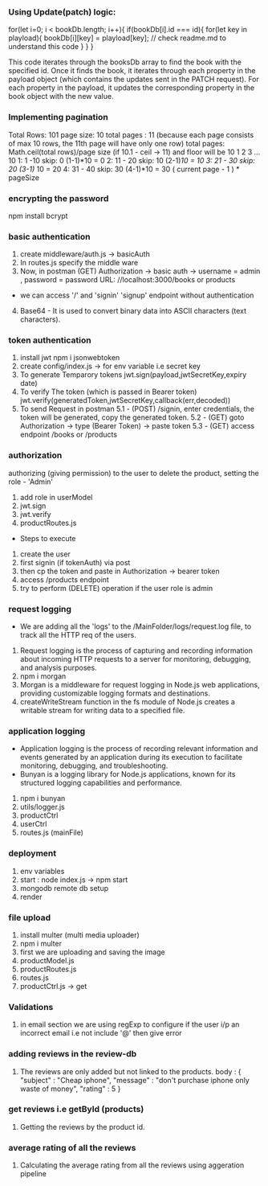 ### Using Update(patch) logic:
for(let i=0; i < bookDb.length; i++){
        if(bookDb[i].id === id){
            for(let key in playload){
                bookDb[i][key] = playload[key]; // check readme.md to understand this code 
            }
        }
    }

This code iterates through the booksDb array to find the book with the specified id. Once it finds the book, it iterates through each property in the payload object (which contains the updates sent in the PATCH request). For each property in the payload, it updates the corresponding property in the book object with the new value.

### Implementing pagination
Total Rows: 101
page size: 10
total pages : 11 (because each page consists of max 10 rows, the 11th page will have only one row)
total pages:  Math.ceil(total rows)/page size (if 10.1 - ceil -> 11) and floor will be 10
1 2 3 ... 10
1: 1 -10   skip: 0   (1-1)*10 = 0
2: 11 - 20 skip: 10  (2-1)*10 = 10
3: 21 - 30  skip: 20 (3-1)* 10 = 20
4: 31 - 40 skip: 30  (4-1)*10 = 30
( current page - 1 ) * pageSize

### encrypting the password
npm install bcrypt

### basic authentication
1. create middleware/auth.js -> basicAuth
2. In routes.js specify the middle ware
3. Now, in postman (GET)
Authorization -> basic auth -> username = admin , password = password
URL: //localhost:3000/books or products
- we can access '/' and 'signin' 'signup' endpoint without authentication
4. Base64 - It is used to convert binary data into ASCII characters (text characters).

### token authentication
1. install jwt 
   npm i jsonwebtoken
2. create config/index.js -> for env variable i.e secret key
3. To generate Temparory tokens 
   jwt.sign(payload,jwtSecretKey,expiry date)
4. To verify The token (which is passed in Bearer token)
   jwt.verify(generatedToken,jwtSecretKey,callback(err,decoded))
5. To send Request in postman
   5.1 - (POST) /signin, enter credentials, the token will be generated, copy the generated token.
   5.2 - (GET) goto Authorization -> type (Bearer Token) -> paste token
   5.3 - (GET) access endpoint /books or /products

### authorization
authorizing (giving permission) to the user to delete the product, setting the role - 'Admin'
1. add role in userModel
2. jwt.sign
3. jwt.verify
4. productRoutes.js

- Steps to execute
1. create the user 
2. first signin (if tokenAuth) via post
3. then cp the token and paste in Authorization -> bearer token
4. access /products endpoint
5. try to perform (DELETE) operation if the user role is admin

### request logging
- We are adding all the 'logs' to the /MainFolder/logs/request.log file, to track all the HTTP req
of the users.
1. Request logging is the process of capturing and recording information about incoming HTTP
requests to a server for monitoring, debugging, and analysis purposes.
2. npm i morgan
3. Morgan is a middleware for request logging in Node.js web applications, providing customizable
logging formats and destinations.
4. createWriteStream function in the fs module of Node.js creates a writable stream for writing
data to a specified file.

### application logging
- Application logging is the process of recording relevant information and events generated by an application during its execution to facilitate monitoring, debugging, and troubleshooting.
- Bunyan is a logging library for Node.js applications, known for its structured logging capabilities and performance.
1. npm i bunyan
2. utils/logger.js
3. productCtrl
4. userCtrl
5. routes.js (mainFile)

### deployment 
1. env variables
2. start : node index.js -> npm start
3. mongodb remote db setup
4. render

### file upload
1. install multer (multi media uploader)
2. npm i multer
3. first we are uploading and saving the image
6. productModel.js
4. productRoutes.js
5. routes.js
7. productCtrl.js -> get 

### Validations
1. in email section we are using regExp to configure if the user i/p an incorrect email
i.e not include '@' then give error

### adding reviews in the review-db
1. The reviews are only added but not linked to the products.
body : {
   "subject" : "Cheap iphone",
   "message" : "don't purchase iphone only waste of money",
   "rating" : 5
}

### get reviews i.e getById (products)
1. Getting the reviews by the product id.

### average rating of all the reviews
1. Calculating the average rating from all the reviews using aggeration pipeline

